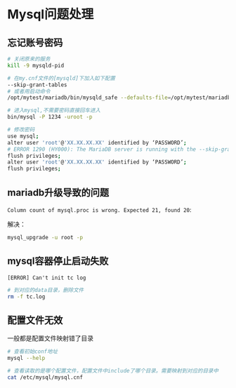 # Mysql问题处理

## 忘记账号密码

```bash
# 关闭原来的服务
kill -9 mysqld-pid

# 在my.cnf文件的[mysqld]下加入如下配置
--skip-grant-tables
# 或者用启动命令
/opt/mytest/mariadb/bin/mysqld_safe --defaults-file=/opt/mytest/mariadb/my.cnf --skip-grant-tables &

# 进入mysql,不需要密码直接回车进入
bin/mysql -P 1234 -uroot -p

# 修改密码
use mysql;
alter user 'root'@'XX.XX.XX.XX' identified by ‘PASSWORD’;
# ERROR 1290 (HY000): The MariaDB server is running with the --skip-grant-tables option so it cannot execute this statement
flush privileges;
alter user 'root'@'XX.XX.XX.XX' identified by ‘PASSWORD’;
flush privileges;
```

## mariadb升级导致的问题

`Column count of mysql.proc is wrong. Expected 21, found 20`:

解决：

```bash
mysql_upgrade -u root -p
```

## mysql容器停止启动失败

`[ERROR] Can't init tc log`

```bash
# 到对应的data目录，删除文件
rm -f tc.log
```

## 配置文件无效

一般都是配置文件映射错了目录

```bash
# 查看初始conf地址
mysql --help

# 查看读取的是哪个配置文件，配置文件中include了哪个目录。需要映射到对应的目录中
cat /etc/mysql/mysql.cnf
```